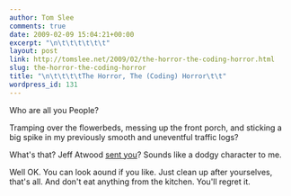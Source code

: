 ```yaml
---
author: Tom Slee
comments: true
date: 2009-02-09 15:04:21+00:00
excerpt: "\n\t\t\t\t\t\t"
layout: post
link: http://tomslee.net/2009/02/the-horror-the-coding-horror.html
slug: the-horror-the-coding-horror
title: "\n\t\t\t\tThe Horror, The (Coding) Horror\t\t"
wordpress_id: 131
---
```



				

Who are all you People?

  


Tramping over the flowerbeds, messing up the front porch, and sticking a big spike in my previously smooth and uneventful traffic logs?

  


What's that? Jeff Atwood [sent you](http://www.codinghorror.com/blog/archives/001224.html)? Sounds like a dodgy character to me.

  


Well OK. You can look aound if you like. Just clean up after yourselves, that's all. And don't eat anything from the kitchen. You'll regret it.


		
